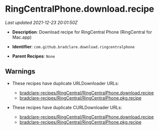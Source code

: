# RingCentralPhone.download.recipe

_Last updated 2021-12-23 20:01:50Z_

- **Description**: Download recipe for RingCentral Phone (RingCentral for Mac.app)

- **Identifier**: `com.github.bradclare.download.ringcentralphone`

- **Parent Recipes**: `None`


## Warnings

- These recipes have duplicate URLDownloader URLs:
    - [bradclare-recipes/RingCentral/RingCentralPhone.download.recipe](/autopkg-dupe-tracker/bradclare-recipes/RingCentral/RingCentralPhone.download.recipe)
    - [bradclare-recipes/RingCentral/RingCentralPhone.pkg.recipe](/autopkg-dupe-tracker/bradclare-recipes/RingCentral/RingCentralPhone.pkg.recipe)

- These recipes have duplicate CURLDownloader URLs:
    - [bradclare-recipes/RingCentral/RingCentralPhone.download.recipe](/autopkg-dupe-tracker/bradclare-recipes/RingCentral/RingCentralPhone.download.recipe)
    - [bradclare-recipes/RingCentral/RingCentralPhone.pkg.recipe](/autopkg-dupe-tracker/bradclare-recipes/RingCentral/RingCentralPhone.pkg.recipe)